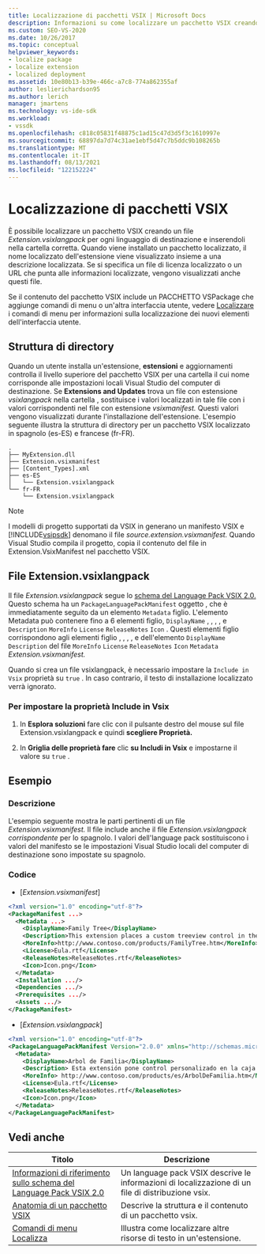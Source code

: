 ```yaml
---
title: Localizzazione di pacchetti VSIX | Microsoft Docs
description: Informazioni su come localizzare un pacchetto VSIX creando un file Extension.vsixlangpack per ogni linguaggio di destinazione e inserendoli nella cartella corretta.
ms.custom: SEO-VS-2020
ms.date: 10/26/2017
ms.topic: conceptual
helpviewer_keywords:
- localize package
- localize extension
- localized deployment
ms.assetid: 10e80b13-b39e-466c-a7c8-774a862355af
author: leslierichardson95
ms.author: lerich
manager: jmartens
ms.technology: vs-ide-sdk
ms.workload:
- vssdk
ms.openlocfilehash: c818c05831f48875c1ad15c47d3d5f3c1610997e
ms.sourcegitcommit: 68897da7d74c31ae1ebf5d47c7b5ddc9b108265b
ms.translationtype: MT
ms.contentlocale: it-IT
ms.lasthandoff: 08/13/2021
ms.locfileid: "122152224"
---
```

# <a name="localizing-vsix-packages"></a>Localizzazione di pacchetti VSIX

È possibile localizzare un pacchetto VSIX creando un file *Extension.vsixlangpack* per ogni linguaggio di destinazione e inserendoli nella cartella corretta. Quando viene installato un pacchetto localizzato, il nome localizzato dell'estensione viene visualizzato insieme a una descrizione localizzata. Se si specifica un file di licenza localizzato o un URL che punta alle informazioni localizzate, vengono visualizzati anche questi file.

Se il contenuto del pacchetto VSIX include un PACCHETTO VSPackage che aggiunge comandi di menu o un'altra interfaccia utente, vedere [Localizzare](../extensibility/localizing-menu-commands.md) i comandi di menu per informazioni sulla localizzazione dei nuovi elementi dell'interfaccia utente.

## <a name="directory-structure"></a>Struttura di directory

 Quando un utente installa un'estensione, **estensioni** e aggiornamenti controlla il livello superiore del pacchetto VSIX per una cartella il cui nome corrisponde alle impostazioni locali Visual Studio del computer di destinazione. Se **Extensions and Updates** trova un file con estensione *vsixlangpack* nella cartella , sostituisce i valori localizzati in tale file con i valori corrispondenti nel file con estensione *vsixmanifest.* Questi valori vengono visualizzati durante l'installazione dell'estensione. L'esempio seguente illustra la struttura di directory per un pacchetto VSIX localizzato in spagnolo (es-ES) e francese (fr-FR).

```text
.
├── MyExtension.dll
├── Extension.vsixmanifest
├── [Content_Types].xml
├── es-ES
│   └── Extension.vsixlangpack
└── fr-FR
    └── Extension.vsixlangpack
```

> [!NOTE]
> I modelli di progetto supportati da VSIX in generano un manifesto VSIX e [!INCLUDE[vsipsdk](../extensibility/includes/vsipsdk_md.md)] denomano il file *source.extension.vsixmanifest.* Quando Visual Studio compila il progetto, copia il contenuto del file in Extension.VsixManifest nel pacchetto VSIX.

## <a name="the-extensionvsixlangpack-file"></a>File Extension.vsixlangpack

Il file *Extension.vsixlangpack* segue lo [schema del Language Pack VSIX 2.0.](../extensibility/vsix-language-pack-schema-2-0-reference.md) Questo schema ha un `PackageLanguagePackManifest` oggetto , che è immediatamente seguito da un elemento `Metadata` figlio. L'elemento Metadata può contenere fino a 6 elementi figlio, `DisplayName` , , , , e `Description` `MoreInfo` `License` `ReleaseNotes` `Icon` . Questi elementi figlio corrispondono agli elementi figlio , , , , e dell'elemento `DisplayName` `Description` del file `MoreInfo` `License` `ReleaseNotes` `Icon` `Metadata` *Extension.vsixmanifest.*

Quando si crea un file vsixlangpack, è necessario impostare la `Include in Vsix` proprietà su `true` . In caso contrario, il testo di installazione localizzato verrà ignorato.

### <a name="to-set-the-include-in-vsix-property"></a>Per impostare la proprietà Include in Vsix

1. In **Esplora soluzioni** fare clic con il pulsante destro del mouse sul file Extension.vsixlangpack e quindi **scegliere Proprietà.**

2. In **Griglia delle proprietà fare** clic **su Includi in Vsix** e impostarne il valore su `true` .

## <a name="example"></a>Esempio

### <a name="description"></a>Descrizione

L'esempio seguente mostra le parti pertinenti di un file *Extension.vsixmanifest.* Il file include anche il file *Extension.vsixlangpack corrispondente* per lo spagnolo. I valori dell'language pack sostituiscono i valori del manifesto se le impostazioni Visual Studio locali del computer di destinazione sono impostate su spagnolo.

### <a name="code"></a>Codice

- [*Extension.vsixmanifest*]

```xml
<?xml version="1.0" encoding="utf-8"?>
<PackageManifest ...>
  <Metadata ...>
    <DisplayName>Family Tree</DisplayName>
    <Description>This extension places a custom treeview control in the toolbox that is optimized for handling family tree information.</Description>
    <MoreInfo>http://www.contoso.com/products/FamilyTree.htm</MoreInfo>
    <License>Eula.rtf</License>
    <ReleaseNotes>ReleaseNotes.rtf</ReleaseNotes>
    <Icon>Icon.png</Icon>
  </Metadata>
  <Installation .../>
  <Dependencies .../>
  <Prerequisites .../>
  <Assets .../>
</PackageManifest>
```

- [*Extension.vsixlangpack*]

```xml
<?xml version="1.0" encoding="utf-8"?>
<PackageLanguagePackManifest Version="2.0.0" xmlns="http://schemas.microsoft.com/developer/vsx-schema/2011">
  <Metadata>
    <DisplayName>Arbol de Familia</DisplayName>
    <Description> Esta extensión pone control personalizado en la caja de herramientas por manejar información de familia.</Description>
    <MoreInfo> http://www.contoso.com/products/es/ArbolDeFamilia.htm</MoreInfo>
    <License>Eula.rtf</License>
    <ReleaseNotes>ReleaseNotes.rtf</ReleaseNotes>
    <Icon>Icon.png</Icon>
  </Metadata>
</PackageLanguagePackManifest>
```

## <a name="see-also"></a>Vedi anche

|Titolo|Descrizione|
|-----------|-----------------|
|[Informazioni di riferimento sullo schema del Language Pack VSIX 2.0](vsix-language-pack-schema-2-0-reference.md)|Un language pack VSIX descrive le informazioni di localizzazione di un file di distribuzione vsix.|
|[Anatomia di un pacchetto VSIX](../extensibility/anatomy-of-a-vsix-package.md)|Descrive la struttura e il contenuto di un pacchetto vsix.|
|[Comandi di menu Localizza](../extensibility/localizing-menu-commands.md)|Illustra come localizzare altre risorse di testo in un'estensione.|
